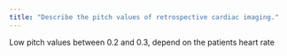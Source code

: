 ```yaml
---
title: "Describe the pitch values of retrospective cardiac imaging."
---
```

Low pitch values between 0.2 and 0.3, depend on the patients heart rate

